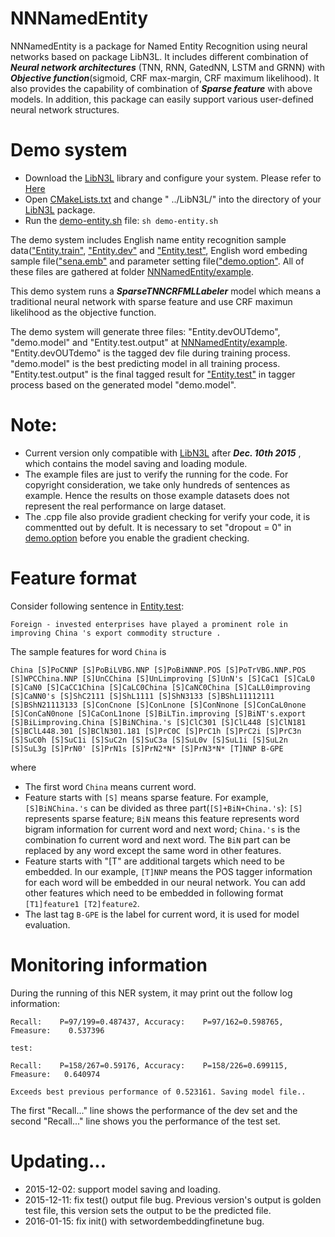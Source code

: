 NNNamedEntity
======
NNNamedEntity is a package for Named Entity Recognition using neural networks based on package LibN3L. It includes different combination of ***Neural network architectures*** (TNN, RNN, GatedNN, LSTM and GRNN) with ***Objective function***(sigmoid, CRF max-margin, CRF maximum likelihood). It also provides the capability of combination of ***Sparse feature*** with above models. In addition, this package can easily support various user-defined neural network structures.

Demo system
======
* Download the [LibN3L](https://github.com/SUTDNLP/LibN3L) library and configure your system. Please refer to [Here](https://github.com/SUTDNLP/LibN3L)
* Open [CMakeLists.txt](CMakeLists.txt) and change " ../LibN3L/" into the directory of your [LibN3L](https://github.com/SUTDNLP/LibN3L) package.
* Run the [demo-entity.sh](demo-entity.sh) file: `sh demo-entity.sh`

The demo system includes English name entity recognition sample data(["Entity.train"](example/Entity.train), ["Entity.dev"](example/Entity.dev) and ["Entity.test"](example/Entity.test), English word embeding sample file(["sena.emb"](example/sena.emb) and parameter setting file(["demo.option"](example/demo.option). All of these files are gathered at folder [NNNamedEntity/example](example).
 
This demo system runs a ***SparseTNNCRFMLLabeler*** model which means a traditional neural network with sparse feature and use CRF maximun likelihood as the objective function. 

The demo system will generate three files: "Entity.devOUTdemo", "demo.model" and "Entity.test.output" at [NNNamedEntity/example](example). "Entity.devOUTdemo" is the tagged dev file during training process. "demo.model" is the best predicting model in all training process. "Entity.test.output" is the final tagged result for ["Entity.test"](example/Entity.test) in tagger process based on the generated model "demo.model".

Note: 
======
* Current version only compatible with [LibN3L](https://github.com/SUTDNLP/LibN3L) after ***Dec. 10th 2015*** , which contains the model saving and loading module.
* The example files are just to verify the running for the code. For copyright consideration, we take only hundreds of sentences as example. Hence the results on those example datasets does not represent the real performance on large dataset.
* The .cpp file also provide gradient checking for verify your code, it is commentted out by defult. It is necessary to set "dropout = 0" in [demo.option](example/demo.option) before you enable the gradient checking.

Feature format
======
Consider following sentence in [Entity.test](example/Entity.test):

`Foreign - invested enterprises have played a prominent role in improving China 's export commodity structure . ` 

The sample features for word `China` is 

`China [S]PoCNNP [S]PoBiLVBG.NNP [S]PoBiNNNP.POS [S]PoTrVBG.NNP.POS [S]WPCChina.NNP [S]UnCChina [S]UnLimproving [S]UnN's [S]CaC1 [S]CaL0 [S]CaN0 [S]CaCC1China [S]CaLC0China [S]CaNC0China [S]CaLL0improving [S]CaNN0's [S]ShC2111 [S]ShL1111 [S]ShN3133 [S]BShL11112111 [S]BShN21113133 [S]ConCnone [S]ConLnone [S]ConNnone [S]ConCaL0none [S]ConCaN0none [S]CaConL1none [S]BiLTin.improving [S]BiNT's.export [S]BiLimproving.China [S]BiNChina.'s [S]ClC301 [S]ClL448 [S]ClN181 [S]BClL448.301 [S]BClN301.181 [S]PrC0C [S]PrC1h [S]PrC2i [S]PrC3n [S]SuC0h [S]SuC1i [S]SuC2n [S]SuC3a [S]SuL0v [S]SuL1i [S]SuL2n [S]SuL3g [S]PrN0' [S]PrN1s [S]PrN2*N* [S]PrN3*N* [T]NNP B-GPE`

where

* The first word `China` means current word.
* Feature starts with `[S]` means sparse feature. For example, `[S]BiNChina.'s` can be divided as three part(`[S]+BiN+China.'s`): `[S]` represents sparse feature; `BiN` means this feature represents word bigram information for current word and next word; `China.'s` is the combination fo current word and next word. The `BiN` part can be replaced by any word except the same word in other features.
* Feature starts with "[T" are additional targets which need to be embedded. In our example, `[T]NNP` means the POS tagger information for each word will be embedded in our neural network. You can add other features which need to be embedded in following format `[T1]feature1 [T2]feature2`.
* The last tag `B-GPE` is the label for current word, it is used for model evaluation.


Monitoring information
=====
During the running of this NER system, it may print out the follow log information:

`Recall:	P=97/199=0.487437, Accuracy:	P=97/162=0.598765, Fmeasure:	0.537396`

`test:`

`Recall:	P=158/267=0.59176, Accuracy:	P=158/226=0.699115, Fmeasure:	0.640974`

`Exceeds best previous performance of 0.523161. Saving model file..`

The first "Recall..." line shows the performance of the dev set and the second "Recall..." line shows 
you the performance of the test set.


Updating...
====
* 2015-12-02: support model saving and loading.
* 2015-12-11: fix test() output file bug. Previous version's output is golden test file, this version sets the output to be the predicted file.
* 2016-01-15: fix init() with setwordembeddingfinetune bug.
